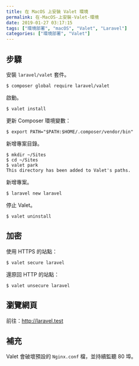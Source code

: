 ```yaml
---
title: 在 MacOS 上安裝 Valet 環境
permalink: 在-MacOS-上安裝-Valet-環境
date: 2019-01-27 03:17:15
tags: ["環境部署", "macOS", "Valet", "Laravel"]
categories: ["環境部署", "Valet"]
---
```


## 步驟
安裝 `laravel/valet` 套件。
```
$ composer global require laravel/valet
```

啟動。
```
$ valet install
```

更新 Composer 環境變數：
```
$ export PATH="$PATH:$HOME/.composer/vendor/bin"
```

新增專案目錄。
```
$ mkdir ~/Sites
$ cd ~/Sites
$ valet park
This directory has been added to Valet's paths.
```

新增專案。
```
$ laravel new laravel
```

停止 Valet。
```
$ valet uninstall
```

## 加密
使用 HTTPS 的站點：
```
$ valet secure laravel
```

還原回 HTTP 的站點：
```
$ valet unsecure laravel
```

## 瀏覽網頁
前往：http://laravel.test

## 補充
Valet 會破壞預設的 `Nginx.conf` 檔，並持續監聽 80 埠。